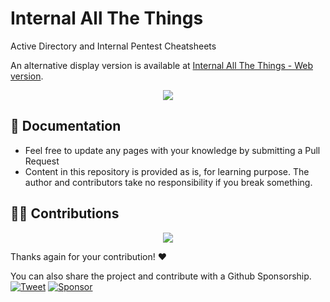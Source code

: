 # Internal All The Things

Active Directory and Internal Pentest Cheatsheets

An alternative display version is available at [Internal All The Things - Web version](https://techanvconsulting.github.io/InternalAllTheThings/).


<p align="center">
  <img src="https://raw.githubusercontent.com/techanvconsulting/InternalAllTheThings/master/assets/banner.png">
</p>


📖 Documentation
-----

* Feel free to update any pages with your knowledge by submitting a Pull Request
* Content in this repository is provided as is, for learning purpose. The author and contributors take no responsibility if you break something.


👨‍💻 Contributions
-----

<p align="center">
<a href="https://github.com/techanvconsulting/InternalAllTheThings/graphs/contributors">
  <img src="https://contrib.rocks/image?repo=techanvconsulting/InternalAllTheThings&max=36">
</a>
</p>

Thanks again for your contribution! :heart:

You can also share the project and contribute with a Github Sponsorship.    
[![Tweet](https://img.shields.io/twitter/url/http/shields.io.svg?style=social)](https://twitter.com/intent/tweet?text=Internal%20All%20The%20Things,%20a%20list%20of%20useful%20payloads%20and%20bypasses%20for%20Internal%20Security%20Assessments-%20by%20@pentest_swissky&url=https://github.com/techanvconsulting/InternalAllTheThings) 
[![Sponsor](https://img.shields.io/static/v1?label=Sponsor&message=%E2%9D%A4&logo=GitHub&link=https://github.com/sponsors/techanvconsulting)](https://github.com/sponsors/techanvconsulting)